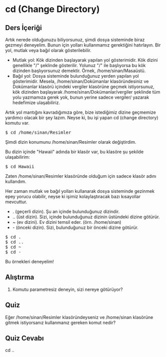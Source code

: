 # cd (Change Directory)

## Ders İçeriği

Artık nerede olduğunuzu biliyorsunuz, şimdi dosya sisteminde biraz gezmeyi deneyelim. Bunun için yolları kullanmamız gerektiğini hatırlayın. Bir yol, mutlak veya bağıl olarak gösterilebilir.

<ul>
<li>Mutlak yol: Kök dizinden başlayarak yapılan yol gösterimidir. Kök dizini genellikle "/" şeklinde gösterilir. Yolunuz "/" ile başlıyorsa bu kök dizinden başlıyorsunuz demektir. Örnek, /home/sinan/Masaüstü.</li>

<li>Bağıl yol: Dosya sisteminde bulunduğunuz yerden yapılan yol gösterimidir. Mesela, /home/sinan/Dokümanlar klasöründesiniz ve Dokümanlar klasörü içindeki vergiler klasörüne geçmek istiyorsunuz, kök dizinden başlayarak /home/sinan/Dokümanlar/vergiler şeklinde tüm yolu yazmamıza gerek yok, bunun yerine sadece vergiler/ yazarak hedefimize ulaşabiliriz.</li>
</ul>

Artık yol mantığını kavradığımıza göre, bize istediğimiz dizine geçmemize yardımcı olacak bir şey lazım. Neyse ki, bu işi yapan cd (change directory) komutu var.

<pre>$ cd /home/sinan/Resimler</pre> 

Şimdi dizin konumunu /home/sinan/Resimler olarak değiştirdim.

Bu dizin içinde "Hawaii" adında bir klasör var, bu klasöre şu şekilde ulaşabilirim:

<pre>$ cd Hawaii</pre>

Zaten /home/sinan/Resimler klasöründe olduğum için sadece klasör adını kullandım.

Her zaman mutlak ve bağıl yolları kullanarak dosya sisteminde gezinmek epey yorucu olabilir, neyse ki işimiz kolaylaştıracak bazı kısayollar mevcuttur.

<ul>
<li>. (geçerli dizin). Şu an içinde bulunduğunuz dizindir. </li>
<li>.. (üst dizin). Sizi, içinde bulunduğunuz dizinin üstündeki dizine götürür.</li>
<li>~ (ev dizini). Ev dizini temsil eder. (örn. /home/sinan)</li>
<li>- (önceki dizin). Sizi, bulunduğunuz bir önceki dizine götürür.</li>
</ul>

<pre>$ cd .
$ cd ..
$ cd ~
$ cd -
</pre>
Bu örnekleri deneyelim!

## Alıştırma

<ol>
<li>Komutu parametresiz deneyin, sizi nereye götürüyor?</li>
</ol>

## Quiz

Eğer /home/sinan/Resimler klasöründeyseniz ve /home/sinan klasörüne gitmek istiyorsanız kullanmanız gereken komut nedir?

## Quiz Cevabı

cd ..